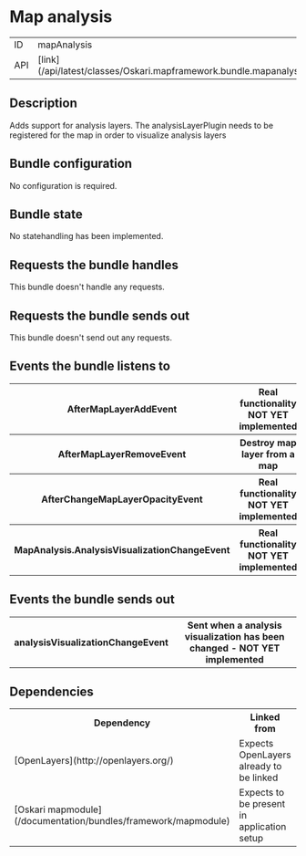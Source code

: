 # Map analysis

<table class="table">
  <tr>
    <td>ID</td><td>mapAnalysis</td>
  </tr>
  <tr>
    <td>API</td><td>[link](/api/latest/classes/Oskari.mapframework.bundle.mapanalysis.MapAnalysisBundleInstance.html)</td>
  </tr>
</table>

## Description

Adds support for analysis layers. The analysisLayerPlugin needs to be registered for the map in order to visualize analysis layers

## Bundle configuration

No configuration is required.

## Bundle state

No statehandling has been implemented.

## Requests the bundle handles

This bundle doesn't handle any requests.


## Requests the bundle sends out

This bundle doesn't send out any requests.

## Events the bundle listens to

<table class="table">
  <tr>
    <th>AfterMapLayerAddEvent</th><th> Real functionality NOT YET implemented</th>
    </tr>
    <tr>
    <th>AfterMapLayerRemoveEvent</th><th> Destroy map layer from a map</th>
     </tr>
    <tr>
    <th>AfterChangeMapLayerOpacityEvent</th><th>Real functionality  NOT YET implemented</th>
     </tr>
    <tr>
    <th>MapAnalysis.AnalysisVisualizationChangeEvent</th><th>Real functionality NOT YET implemented</th>
  </tr>
</table>

## Events the bundle sends out

<table class="table">
  <tr>
    <th>analysisVisualizationChangeEvent</th><th>Sent when a analysis visualization has been changed - NOT YET implemented</th>
  </tr>
</table>

## Dependencies

<table class="table">
  <tr>
    <th>Dependency</th><th>Linked from</th><th>Purpose</th>
  </tr>
  <tr>
    <td> [OpenLayers](http://openlayers.org/) </td>
    <td> Expects OpenLayers already to be linked </td>
    <td> To modify map</td>
  </tr>
  <tr>
    <td> [Oskari mapmodule](/documentation/bundles/framework/mapmodule)</td>
    <td> Expects to be present in application setup </td>
    <td> To gain control to OpenLayers map</td>
  </tr>
</table>
